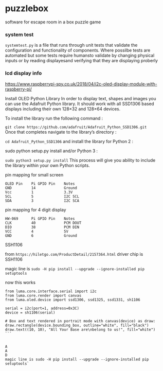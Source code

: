 # puzzlebox
software for escape room in a box puzzle game

### system test
`systemtest.py` is a file that runs through unit tests that validate the configuration and functionality of components.  Where possilbe tests are automated but some tests require humansto validate by changing physical inputs or by reading displayesand verifying that they are displaying proberly

### lcd display info
https://www.raspberrypi-spy.co.uk/2018/04/i2c-oled-display-module-with-raspberry-pi/

Install OLED Python Library
In order to display text, shapes and images you can use the Adafruit Python library. It should work with all SSD1306 based displays including their own 128×32 and 128×64 devices.

To install the library run the following command :

`git clone https://github.com/adafruit/Adafruit_Python_SSD1306.git`
Once that completes navigate to the library’s directory :

`cd Adafruit_Python_SSD1306`
and install the library for Python 2 :

sudo python setup.py install
and/or Python 3 :

`sudo python3 setup.py install`
This process will give you ability to include the library within your own Python scripts.

pin mapping for small screen
```
OLED Pin    Pi GPIO Pin    Notes
GND         14             Ground
Vcc         1              3.3V
SCL         5              I2C SCL
SDA         3              I2C SCA
```
pin mapping for 4 digit display
```
HW-069      Pi GPIO Pin    Notes
CLK         40             PCM DOUT
DIO         38             PCM DIN
VCC         4              5V
GND         6              Ground
```


SSH1106

from `https://hiletgo.com/ProductDetail/2157364.html` driver chip is SSH1106

magic line is `sudo -H pip install --upgrade --ignore-installed pip setuptools`

now this works
```
from luma.core.interface.serial import i2c
from luma.core.render import canvas
from luma.oled.device import ssd1306, ssd1325, ssd1331, sh1106

serial = i2c(port=1, address=0x3C)
device = sh1106(serial)

# Box and text rendered in portrait mode with canvas(device) as draw: draw.rectangle(device.bounding_box, outline="white", fill="black") draw.text((10, 10), "All Your Base are\nbelong to us!", fill="white") ```


A
A
D
magic line is sudo -H pip install --upgrade --ignore-installed pip setuptools`
